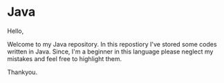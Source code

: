 # Java
Hello,

Welcome to my Java repository. In this repostiory I've stored some codes written in Java. Since, I'm a beginner in this language please neglect my mistakes and feel free to highlight them.

Thankyou.
